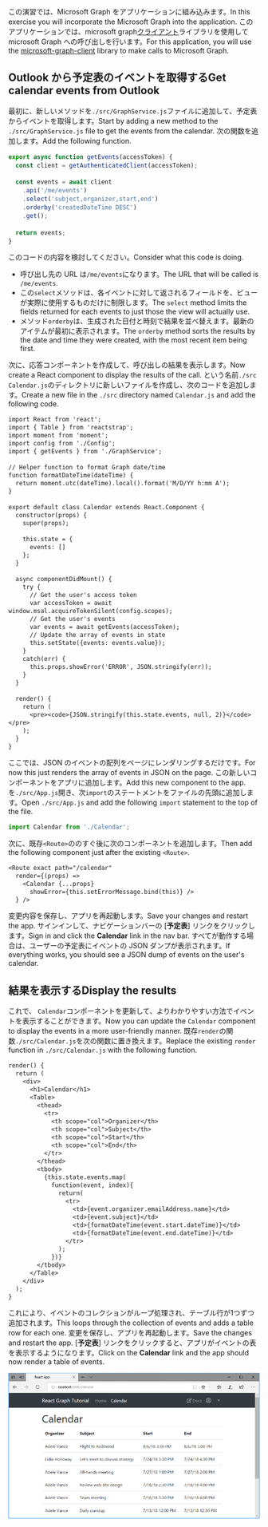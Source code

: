 <!-- markdownlint-disable MD002 MD041 -->

<span data-ttu-id="37875-101">この演習では、Microsoft Graph をアプリケーションに組み込みます。</span><span class="sxs-lookup"><span data-stu-id="37875-101">In this exercise you will incorporate the Microsoft Graph into the application.</span></span> <span data-ttu-id="37875-102">このアプリケーションでは、microsoft graph[クライアント](https://github.com/microsoftgraph/msgraph-sdk-javascript)ライブラリを使用して microsoft Graph への呼び出しを行います。</span><span class="sxs-lookup"><span data-stu-id="37875-102">For this application, you will use the [microsoft-graph-client](https://github.com/microsoftgraph/msgraph-sdk-javascript) library to make calls to Microsoft Graph.</span></span>

## <a name="get-calendar-events-from-outlook"></a><span data-ttu-id="37875-103">Outlook から予定表のイベントを取得する</span><span class="sxs-lookup"><span data-stu-id="37875-103">Get calendar events from Outlook</span></span>

<span data-ttu-id="37875-104">最初に、新しいメソッドを`./src/GraphService.js`ファイルに追加して、予定表からイベントを取得します。</span><span class="sxs-lookup"><span data-stu-id="37875-104">Start by adding a new method to the `./src/GraphService.js` file to get the events from the calendar.</span></span> <span data-ttu-id="37875-105">次の関数を追加します。</span><span class="sxs-lookup"><span data-stu-id="37875-105">Add the following function.</span></span>

```js
export async function getEvents(accessToken) {
  const client = getAuthenticatedClient(accessToken);

  const events = await client
    .api('/me/events')
    .select('subject,organizer,start,end')
    .orderby('createdDateTime DESC')
    .get();

  return events;
}
```

<span data-ttu-id="37875-106">このコードの内容を検討してください。</span><span class="sxs-lookup"><span data-stu-id="37875-106">Consider what this code is doing.</span></span>

- <span data-ttu-id="37875-107">呼び出し先の URL は`/me/events`になります。</span><span class="sxs-lookup"><span data-stu-id="37875-107">The URL that will be called is `/me/events`.</span></span>
- <span data-ttu-id="37875-108">この`select`メソッドは、各イベントに対して返されるフィールドを、ビューが実際に使用するものだけに制限します。</span><span class="sxs-lookup"><span data-stu-id="37875-108">The `select` method limits the fields returned for each events to just those the view will actually use.</span></span>
- <span data-ttu-id="37875-109">メソッド`orderby`は、生成された日付と時刻で結果を並べ替えます。最新のアイテムが最初に表示されます。</span><span class="sxs-lookup"><span data-stu-id="37875-109">The `orderby` method sorts the results by the date and time they were created, with the most recent item being first.</span></span>

<span data-ttu-id="37875-110">次に、応答コンポーネントを作成して、呼び出しの結果を表示します。</span><span class="sxs-lookup"><span data-stu-id="37875-110">Now create a React component to display the results of the call.</span></span> <span data-ttu-id="37875-111">という名前`./src` `Calendar.js`のディレクトリに新しいファイルを作成し、次のコードを追加します。</span><span class="sxs-lookup"><span data-stu-id="37875-111">Create a new file in the `./src` directory named `Calendar.js` and add the following code.</span></span>

```JSX
import React from 'react';
import { Table } from 'reactstrap';
import moment from 'moment';
import config from './Config';
import { getEvents } from './GraphService';

// Helper function to format Graph date/time
function formatDateTime(dateTime) {
  return moment.utc(dateTime).local().format('M/D/YY h:mm A');
}

export default class Calendar extends React.Component {
  constructor(props) {
    super(props);

    this.state = {
      events: []
    };
  }

  async componentDidMount() {
    try {
      // Get the user's access token
      var accessToken = await window.msal.acquireTokenSilent(config.scopes);
      // Get the user's events
      var events = await getEvents(accessToken);
      // Update the array of events in state
      this.setState({events: events.value});
    }
    catch(err) {
      this.props.showError('ERROR', JSON.stringify(err));
    }
  }

  render() {
    return (
      <pre><code>{JSON.stringify(this.state.events, null, 2)}</code></pre>
    );
  }
}
```

<span data-ttu-id="37875-112">ここでは、JSON のイベントの配列をページにレンダリングするだけです。</span><span class="sxs-lookup"><span data-stu-id="37875-112">For now this just renders the array of events in JSON on the page.</span></span> <span data-ttu-id="37875-113">この新しいコンポーネントをアプリに追加します。</span><span class="sxs-lookup"><span data-stu-id="37875-113">Add this new component to the app.</span></span> <span data-ttu-id="37875-114">を`./src/App.js`開き、次`import`のステートメントをファイルの先頭に追加します。</span><span class="sxs-lookup"><span data-stu-id="37875-114">Open `./src/App.js` and add the following `import` statement to the top of the file.</span></span>

```js
import Calendar from './Calendar';
```

<span data-ttu-id="37875-115">次に、既存`<Route>`ののすぐ後に次のコンポーネントを追加します。</span><span class="sxs-lookup"><span data-stu-id="37875-115">Then add the following component just after the existing `<Route>`.</span></span>

```JSX
<Route exact path="/calendar"
  render={(props) =>
    <Calendar {...props}
      showError={this.setErrorMessage.bind(this)} />
  } />
```

<span data-ttu-id="37875-116">変更内容を保存し、アプリを再起動します。</span><span class="sxs-lookup"><span data-stu-id="37875-116">Save your changes and restart the app.</span></span> <span data-ttu-id="37875-117">サインインして、ナビゲーションバーの [**予定表**] リンクをクリックします。</span><span class="sxs-lookup"><span data-stu-id="37875-117">Sign in and click the **Calendar** link in the nav bar.</span></span> <span data-ttu-id="37875-118">すべてが動作する場合は、ユーザーの予定表にイベントの JSON ダンプが表示されます。</span><span class="sxs-lookup"><span data-stu-id="37875-118">If everything works, you should see a JSON dump of events on the user's calendar.</span></span>

## <a name="display-the-results"></a><span data-ttu-id="37875-119">結果を表示する</span><span class="sxs-lookup"><span data-stu-id="37875-119">Display the results</span></span>

<span data-ttu-id="37875-120">これで、 `Calendar`コンポーネントを更新して、よりわかりやすい方法でイベントを表示することができます。</span><span class="sxs-lookup"><span data-stu-id="37875-120">Now you can update the `Calendar` component to display the events in a more user-friendly manner.</span></span> <span data-ttu-id="37875-121">既存`render`の関数`./src/Calendar.js`を次の関数に置き換えます。</span><span class="sxs-lookup"><span data-stu-id="37875-121">Replace the existing `render` function in `./src/Calendar.js` with the following function.</span></span>

```JSX
render() {
  return (
    <div>
      <h1>Calendar</h1>
      <Table>
        <thead>
          <tr>
            <th scope="col">Organizer</th>
            <th scope="col">Subject</th>
            <th scope="col">Start</th>
            <th scope="col">End</th>
          </tr>
        </thead>
        <tbody>
          {this.state.events.map(
            function(event, index){
              return(
                <tr>
                  <td>{event.organizer.emailAddress.name}</td>
                  <td>{event.subject}</td>
                  <td>{formatDateTime(event.start.dateTime)}</td>
                  <td>{formatDateTime(event.end.dateTime)}</td>
                </tr>
              );
            })}
        </tbody>
      </Table>
    </div>
  );
}
```

<span data-ttu-id="37875-122">これにより、イベントのコレクションがループ処理され、テーブル行が1つずつ追加されます。</span><span class="sxs-lookup"><span data-stu-id="37875-122">This loops through the collection of events and adds a table row for each one.</span></span> <span data-ttu-id="37875-123">変更を保存し、アプリを再起動します。</span><span class="sxs-lookup"><span data-stu-id="37875-123">Save the changes and restart the app.</span></span> <span data-ttu-id="37875-124">[**予定表**] リンクをクリックすると、アプリがイベントの表を表示するようになります。</span><span class="sxs-lookup"><span data-stu-id="37875-124">Click on the **Calendar** link and the app should now render a table of events.</span></span>

![イベントの表のスクリーンショット](./images/add-msgraph-01.png)